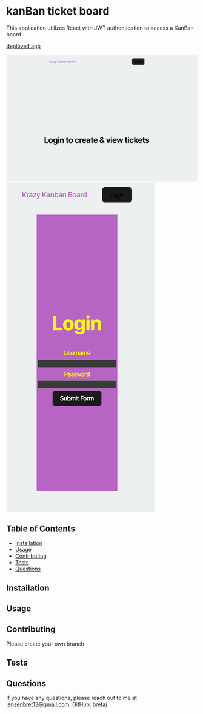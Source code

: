 # kanBan ticket board

This application utilizes React with JWT authentication to access a KanBan board

[deployed app](https://reactjwt.onrender.com/login)

![screenshot of app](reactjwtscreenshot1.png)
![other screenshot of app](reactjwtscreenshot2.png)

## Table of Contents
- [Installation](#installation)
- [Usage](#usage)
- [Contributing](#contributing)
- [Tests](#tests)
- [Questions](#questions)

## Installation

## Usage

## Contributing
Please create your own branch

## Tests

## Questions

If you have any questions, please reach out to me at 
[jensenbret13@gmail.com](mailto:jensenbret13@gmail.com).
GitHub: [bretaj](https://github.com/bretaj)
